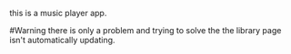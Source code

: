 this is a music player app.

#Warning
there is only a problem and trying to solve the the library page isn't automatically updating.

